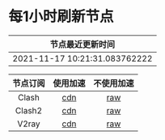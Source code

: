# 每1小时刷新节点

|节点最近更新时间|
| :----: |
|2021-11-17 10:21:31.083762222|

|节点订阅|使用加速|不使用加速|
| :----: | :----: | :----: |
|Clash|[cdn](https://cdn.jsdelivr.net/gh/some6508/all@master/c)|[raw](https://raw.githubusercontent.com/some6508/all/master/c)|
|Clash2|[cdn](https://cdn.jsdelivr.net/gh/some6508/all@master/c2)|[raw](https://raw.githubusercontent.com/some6508/all/master/c2)|
|V2ray|[cdn](https://cdn.jsdelivr.net/gh/some6508/all@master/v)|[raw](https://raw.githubusercontent.com/some6508/all/master/v)|
